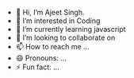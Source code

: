 - 👋 Hi, I’m Ajeet Singh.
- 👀 I’m interested in Coding
- 🌱 I’m currently learning javascript
- 💞️ I’m looking to collaborate on 
- 📫 How to reach me ...
- 😄 Pronouns: ...
- ⚡ Fun fact: ...

<!---
ajeetsingh1234/ajeetsingh1234 is a ✨ special ✨ repository because its `README.md` (this file) appears on your GitHub profile.
You can click the Preview link to take a look at your changes.
--->
